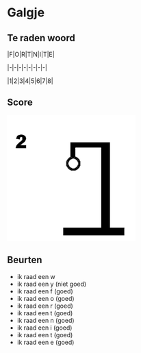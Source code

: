 # Galgje

## Te raden woord

|F|O|R|T|N|I|T|E|

|-|-|-|-|-|-|-|-|

|1|2|3|4|5|6|7|8|

## Score
![gallow](./images/2.png)

## Beurten
* ik raad een w
* ik raad een y (niet goed)
* ik raad een f (goed)
* ik raad een o (goed)
* ik raad een r (goed)
* ik raad een t (goed)
* ik raad een n (goed)
* ik raad een i (goed)
* ik raad een t (goed)
* ik raad een e (goed)

